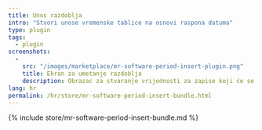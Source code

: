 ```yaml
---
title: Unos razdoblja
intro: "Stvori unose vremenske tablice na osnovi raspona datuma"
type: plugin
tags:
  - plugin
screenshots:
  - 
    src: "/images/marketplace/mr-software-period-insert-plugin.png"
    title: Ekran za umetanje razdoblja
    description: Obrazac za stvaranje vrijednosti za zapise koji će se stvoriti 
lang: hr
permalink: /hr/store/mr-software-period-insert-bundle.html
---
```


{% include store/mr-software-period-insert-bundle.md %}
